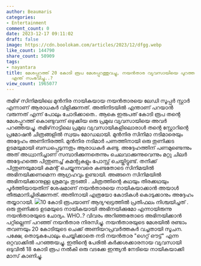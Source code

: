 ```yaml
---
author: Beaumaris
categories:
- Entertainment
comment_count: 0
date: 2023-12-17 09:11:02
draft: false
image: https://cdn.boolokam.com/articles/2023/12/dfgg.webp
like_count: 144790
share_count: 50909
tags:
- nayantara
title: മേശപ്പുറത്ത് 20 കോടി രൂപ മേശപ്പുറത്തുവച്ചു, നയൻതാര വ്യവസായിയെ പുറത്താക്കി..!
  എന്ത് സംഭവിച്ചു..?
view_count: 1965077
---
```


തമിഴ് സിനിമയിലെ മുൻനിര നായികയായ നയൻതാരയെ ലേഡി സൂപ്പർ സ്റ്റാർ എന്നാണ് ആരാധകർ വിളിക്കുന്നത്. അതിനിടയിൽ എന്താണ് പറയാൻ വരുന്നത് എന്ന് പോലും ചോദിക്കാതെ.. ആകെ ഇരുപത് കോടി രൂപ തന്റെ മേശപ്പുറത്ത് കൊണ്ടുവന്ന് ഒഴുക്കിയ ഒരു പ്രമുഖ വ്യവസായിയെ അവർ പറഞ്ഞയച്ചു. തമിഴ്‌നാട്ടിലെ പ്രമുഖ വ്യവസായികളിലൊരാൾ തന്റെ സ്റ്റോറിന്റെ പ്രമോഷൻ ചിത്രങ്ങളിൽ സ്വയം മോഡലായി. മുൻനിര സിനിമാ നടിമാരെയും അദ്ദേഹം അണിനിരത്തി. മുൻനിര നടിമാർ പണത്തിനായി ഒരു തുണിക്കട ഉടമയുമായി ബന്ധപ്പെടുന്നതും ആരാധകർ കണ്ടു. അദ്ദേഹത്തിന് പണമുണ്ടെന്നും അത് അധ്വാനിച്ചാണ് സമ്പാദിക്കുന്നതെന്നും ചെലവാക്കുന്നുവെന്നും മറ്റു ചിലർ അദ്ദേഹത്തെ പിന്തുണച്ച് കമന്റുകളും പോസ്റ്റ് ചെയ്തിട്ടുണ്ട്. തനിക്ക് പിന്തുണയുമായി കമന്റ് ചെയ്യുന്നവരെ കണ്ടതോടെ സിനിമയിൽ അഭിനയിക്കണമെന്ന ആഗ്രഹവും ഉണ്ടായി. അങ്ങനെ സിനിമയിൽ അഭിനയിക്കാനുള്ള ശ്രമവും തുടങ്ങി . ചിത്രത്തിന്റെ കഥയും തിരക്കഥയും പൂർത്തിയായതിന് ശേഷമാണ് നയൻതാരയെ നായികയാക്കാൻ അയാൾ തീരുമാനിച്ചിരിക്കുന്നത്. അതിനായി എത്രയോ കോടികൾ കൊടുക്കാനും അദ്ദേഹം തയ്യാറായി. ![](https://cdn.boolokam.com/articles/2023/12/dfgg.webp)10 കോടി രൂപയാണ് ആദ്യഘട്ടത്തിൽ പ്രതിഫലം നിശ്ചയിച്ചത് . ഒരു തുണിക്കട ഉടമയുടെ നായികയായി അഭിനയിക്കുമോ എന്നായിരുന്നു നയൻതാരയുടെ ചോദ്യം. WHO..? വിവരം അറിഞ്ഞതോടെ അഭിനയിക്കാൻ പറ്റില്ലെന്ന് പറഞ്ഞ് നയൻതാര നിരസിച്ചു. നയൻതാരയുടെ മേശയിൽ രണ്ടാം തവണയും 20 കോടിയുടെ ചെക്ക് അണിയറപ്രവർത്തകർ വച്ചതായി സൂചന. പക്ഷേ, തൊടുകപോലും ചെയ്യിക്കാതെ നടി നയൻതാര "ഗെറ്റ് ഔട്ട്" എന്ന ഒറ്റവാക്കിൽ പറഞ്ഞയച്ചു. ഇതിന്റെ പേരിൽ കർക്കശക്കാരനായ വ്യവസായി ഒടുവിൽ 18 കോടി രൂപ നൽകി ഒരു വടക്കേ ഇന്ത്യൻ നേടിയെ നായികയാക്കി മാസ് കാണിച്ചു.